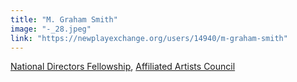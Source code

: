 ```yaml
---
title: "M. Graham Smith"
image: "-_28.jpeg"
link: "https://newplayexchange.org/users/14940/m-graham-smith"
---
```


[National Directors Fellowship](/programs/national-directors-fellowship), [Affiliated Artists Council](/about/affiliated-artists-council)
